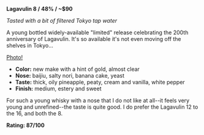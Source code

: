﻿**Lagavulin 8 / 48% / ~$90**

*Tasted with a bit of filtered Tokyo tap water*

A young bottled widely-available "limited" release celebrating the 200th anniversary of Lagavulin.  It's so available it's not even moving off the shelves in Tokyo...

[Photo!](http://imgur.com/a/Gq8WK)

* **Color:** new make with a hint of gold, almost clear
* **Nose:** baijiu, salty nori, banana cake, yeast
* **Taste:** thick, oily pineapple, peaty, cream and vanilla, white pepper
* **Finish:** medium, estery and sweet

For such a young whisky with a nose that I do not like at all--it feels very young and unrefined--the taste is quite good.  I do prefer the Lagavulin 12 to the 16, and both the 8.

**Rating: 87/100**